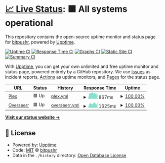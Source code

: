 # [📈 Live Status](https://bitpushr.github.io/upptime/): <!--live status--> **🟩 All systems operational**

This repository contains the open-source uptime monitor and status page for [bitpushr](https://bitpushr.net), powered by [Upptime](https://github.com/upptime/upptime).

[![Uptime CI](https://github.com/bitpushr/upptime/workflows/Uptime%20CI/badge.svg)](https://github.com/bitpushr/upptime/actions?query=workflow%3A%22Uptime+CI%22)
[![Response Time CI](https://github.com/bitpushr/upptime/workflows/Response%20Time%20CI/badge.svg)](https://github.com/bitpushr/upptime/actions?query=workflow%3A%22Response+Time+CI%22)
[![Graphs CI](https://github.com/bitpushr/upptime/workflows/Graphs%20CI/badge.svg)](https://github.com/bitpushr/upptime/actions?query=workflow%3A%22Graphs+CI%22)
[![Static Site CI](https://github.com/bitpushr/upptime/workflows/Static%20Site%20CI/badge.svg)](https://github.com/bitpushr/upptime/actions?query=workflow%3A%22Static+Site+CI%22)
[![Summary CI](https://github.com/bitpushr/upptime/workflows/Summary%20CI/badge.svg)](https://github.com/bitpushr/upptime/actions?query=workflow%3A%22Summary+CI%22)

With [Upptime](https://upptime.js.org), you can get your own unlimited and free uptime monitor and status page, powered entirely by a GitHub repository. We use [Issues](https://github.com/bitpushr/upptime/issues) as incident reports, [Actions](https://github.com/bitpushr/upptime/actions) as uptime monitors, and [Pages](https://status.bitpushr.net) for the status page.

<!--start: status pages-->
<!-- This summary is generated by Upptime (https://github.com/upptime/upptime) -->
<!-- Do not edit this manually, your changes will be overwritten -->
<!-- prettier-ignore -->
| URL | Status | History | Response Time | Uptime |
| --- | ------ | ------- | ------------- | ------ |
| <img alt="" src="https://icons.duckduckgo.com/ip3/plex.bitpushr.net.ico" height="13"> [Plex](https://plex.bitpushr.net/web/index.html#!/) | 🟩 Up | [plex.yml](https://github.com/bitpushr/upptime/commits/HEAD/history/plex.yml) | <details><summary><img alt="Response time graph" src="./graphs/plex/response-time-week.png" height="20"> 867ms</summary><br><a href="https://bitpushr.github.io/upptime/history/plex"><img alt="Response time 768" src="https://img.shields.io/endpoint?url=https%3A%2F%2Fraw.githubusercontent.com%2Fbitpushr%2Fupptime%2FHEAD%2Fapi%2Fplex%2Fresponse-time.json"></a><br><a href="https://bitpushr.github.io/upptime/history/plex"><img alt="24-hour response time 802" src="https://img.shields.io/endpoint?url=https%3A%2F%2Fraw.githubusercontent.com%2Fbitpushr%2Fupptime%2FHEAD%2Fapi%2Fplex%2Fresponse-time-day.json"></a><br><a href="https://bitpushr.github.io/upptime/history/plex"><img alt="7-day response time 867" src="https://img.shields.io/endpoint?url=https%3A%2F%2Fraw.githubusercontent.com%2Fbitpushr%2Fupptime%2FHEAD%2Fapi%2Fplex%2Fresponse-time-week.json"></a><br><a href="https://bitpushr.github.io/upptime/history/plex"><img alt="30-day response time 744" src="https://img.shields.io/endpoint?url=https%3A%2F%2Fraw.githubusercontent.com%2Fbitpushr%2Fupptime%2FHEAD%2Fapi%2Fplex%2Fresponse-time-month.json"></a><br><a href="https://bitpushr.github.io/upptime/history/plex"><img alt="1-year response time 738" src="https://img.shields.io/endpoint?url=https%3A%2F%2Fraw.githubusercontent.com%2Fbitpushr%2Fupptime%2FHEAD%2Fapi%2Fplex%2Fresponse-time-year.json"></a></details> | <details><summary><a href="https://bitpushr.github.io/upptime/history/plex">100.00%</a></summary><a href="https://bitpushr.github.io/upptime/history/plex"><img alt="All-time uptime 99.68%" src="https://img.shields.io/endpoint?url=https%3A%2F%2Fraw.githubusercontent.com%2Fbitpushr%2Fupptime%2FHEAD%2Fapi%2Fplex%2Fuptime.json"></a><br><a href="https://bitpushr.github.io/upptime/history/plex"><img alt="24-hour uptime 100.00%" src="https://img.shields.io/endpoint?url=https%3A%2F%2Fraw.githubusercontent.com%2Fbitpushr%2Fupptime%2FHEAD%2Fapi%2Fplex%2Fuptime-day.json"></a><br><a href="https://bitpushr.github.io/upptime/history/plex"><img alt="7-day uptime 100.00%" src="https://img.shields.io/endpoint?url=https%3A%2F%2Fraw.githubusercontent.com%2Fbitpushr%2Fupptime%2FHEAD%2Fapi%2Fplex%2Fuptime-week.json"></a><br><a href="https://bitpushr.github.io/upptime/history/plex"><img alt="30-day uptime 100.00%" src="https://img.shields.io/endpoint?url=https%3A%2F%2Fraw.githubusercontent.com%2Fbitpushr%2Fupptime%2FHEAD%2Fapi%2Fplex%2Fuptime-month.json"></a><br><a href="https://bitpushr.github.io/upptime/history/plex"><img alt="1-year uptime 99.81%" src="https://img.shields.io/endpoint?url=https%3A%2F%2Fraw.githubusercontent.com%2Fbitpushr%2Fupptime%2FHEAD%2Fapi%2Fplex%2Fuptime-year.json"></a></details>
| <img alt="" src="https://icons.duckduckgo.com/ip3/overseerr.bitpushr.net.ico" height="13"> [Overseerr](https://overseerr.bitpushr.net/) | 🟩 Up | [overseerr.yml](https://github.com/bitpushr/upptime/commits/HEAD/history/overseerr.yml) | <details><summary><img alt="Response time graph" src="./graphs/overseerr/response-time-week.png" height="20"> 1625ms</summary><br><a href="https://bitpushr.github.io/upptime/history/overseerr"><img alt="Response time 1122" src="https://img.shields.io/endpoint?url=https%3A%2F%2Fraw.githubusercontent.com%2Fbitpushr%2Fupptime%2FHEAD%2Fapi%2Foverseerr%2Fresponse-time.json"></a><br><a href="https://bitpushr.github.io/upptime/history/overseerr"><img alt="24-hour response time 1078" src="https://img.shields.io/endpoint?url=https%3A%2F%2Fraw.githubusercontent.com%2Fbitpushr%2Fupptime%2FHEAD%2Fapi%2Foverseerr%2Fresponse-time-day.json"></a><br><a href="https://bitpushr.github.io/upptime/history/overseerr"><img alt="7-day response time 1625" src="https://img.shields.io/endpoint?url=https%3A%2F%2Fraw.githubusercontent.com%2Fbitpushr%2Fupptime%2FHEAD%2Fapi%2Foverseerr%2Fresponse-time-week.json"></a><br><a href="https://bitpushr.github.io/upptime/history/overseerr"><img alt="30-day response time 2399" src="https://img.shields.io/endpoint?url=https%3A%2F%2Fraw.githubusercontent.com%2Fbitpushr%2Fupptime%2FHEAD%2Fapi%2Foverseerr%2Fresponse-time-month.json"></a><br><a href="https://bitpushr.github.io/upptime/history/overseerr"><img alt="1-year response time 1147" src="https://img.shields.io/endpoint?url=https%3A%2F%2Fraw.githubusercontent.com%2Fbitpushr%2Fupptime%2FHEAD%2Fapi%2Foverseerr%2Fresponse-time-year.json"></a></details> | <details><summary><a href="https://bitpushr.github.io/upptime/history/overseerr">100.00%</a></summary><a href="https://bitpushr.github.io/upptime/history/overseerr"><img alt="All-time uptime 99.68%" src="https://img.shields.io/endpoint?url=https%3A%2F%2Fraw.githubusercontent.com%2Fbitpushr%2Fupptime%2FHEAD%2Fapi%2Foverseerr%2Fuptime.json"></a><br><a href="https://bitpushr.github.io/upptime/history/overseerr"><img alt="24-hour uptime 100.00%" src="https://img.shields.io/endpoint?url=https%3A%2F%2Fraw.githubusercontent.com%2Fbitpushr%2Fupptime%2FHEAD%2Fapi%2Foverseerr%2Fuptime-day.json"></a><br><a href="https://bitpushr.github.io/upptime/history/overseerr"><img alt="7-day uptime 100.00%" src="https://img.shields.io/endpoint?url=https%3A%2F%2Fraw.githubusercontent.com%2Fbitpushr%2Fupptime%2FHEAD%2Fapi%2Foverseerr%2Fuptime-week.json"></a><br><a href="https://bitpushr.github.io/upptime/history/overseerr"><img alt="30-day uptime 100.00%" src="https://img.shields.io/endpoint?url=https%3A%2F%2Fraw.githubusercontent.com%2Fbitpushr%2Fupptime%2FHEAD%2Fapi%2Foverseerr%2Fuptime-month.json"></a><br><a href="https://bitpushr.github.io/upptime/history/overseerr"><img alt="1-year uptime 99.81%" src="https://img.shields.io/endpoint?url=https%3A%2F%2Fraw.githubusercontent.com%2Fbitpushr%2Fupptime%2FHEAD%2Fapi%2Foverseerr%2Fuptime-year.json"></a></details>

<!--end: status pages-->

[**Visit our status website →**](https://bitpushr.github.io/upptime/)

## 📄 License

- Powered by: [Upptime](https://github.com/upptime/upptime)
- Code: [MIT](./LICENSE) © [bitpushr](https://github.com/bitpushr)
- Data in the `./history` directory: [Open Database License](https://opendatacommons.org/licenses/odbl/1-0/)
